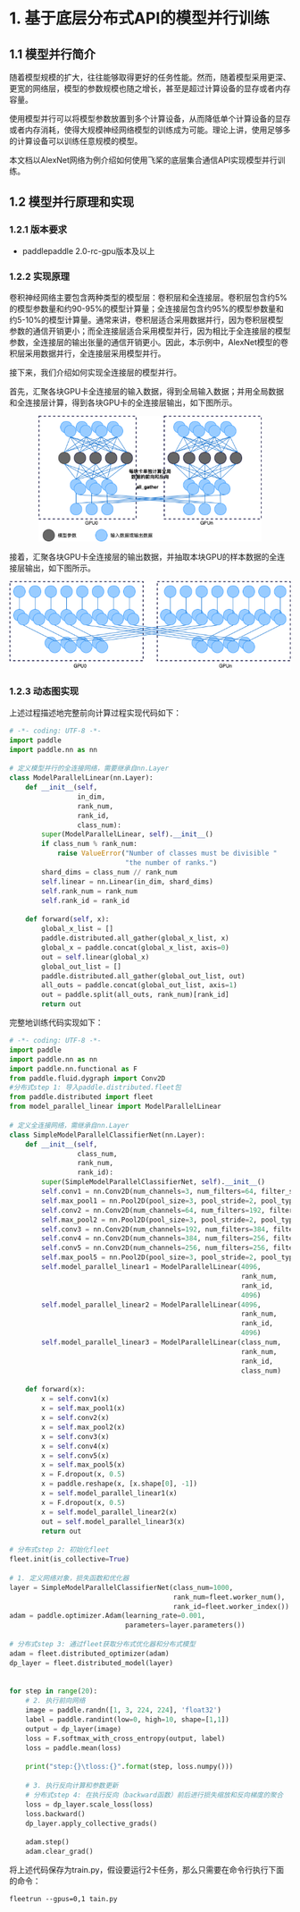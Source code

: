 # 1. 基于底层分布式API的模型并行训练

## 1.1 模型并行简介

随着模型规模的扩大，往往能够取得更好的任务性能。然而，随着模型采用更深、更宽的网络层，模型的参数规模也随之增长，甚至是超过计算设备的显存或者内存容量。

使用模型并行可以将模型参数放置到多个计算设备，从而降低单个计算设备的显存或者内存消耗，使得大规模神经网络模型的训练成为可能。理论上讲，使用足够多的计算设备可以训练任意规模的模型。

本文档以AlexNet网络为例介绍如何使用飞桨的底层集合通信API实现模型并行训练。

## 1.2 模型并行原理和实现

### 1.2.1 版本要求

* paddlepaddle 2.0-rc-gpu版本及以上

### 1.2.2 实现原理

卷积神经网络主要包含两种类型的模型层：卷积层和全连接层。卷积层包含约5%的模型参数量和约90-95%的模型计算量；全连接层包含约95%的模型参数量和约5-10%的模型计算量。通常来讲，卷积层适合采用数据并行，因为卷积层模型参数的通信开销更小；而全连接层适合采用模型并行，因为相比于全连接层的模型参数，全连接层的输出张量的通信开销更小。因此，本示例中，AlexNet模型的卷积层采用数据并行，全连接层采用模型并行。

接下来，我们介绍如何实现全连接层的模型并行。

首先，汇聚各块GPU卡全连接层的输入数据，得到全局输入数据；并用全局数据和全连接层计算，得到各块GPU卡的全连接层输出，如下图所示。

<p align="center">
<img src="./img/model_parallel_3.png" width="400"/>
</p>

接着，汇聚各块GPU卡全连接层的输出数据，并抽取本块GPU的样本数据的全连接层输出，如下图所示。

<p align="center">
<img src="./img/model_parallel_4.png" width="600"/>
</p>

### 1.2.3 动态图实现

上述过程描述地完整前向计算过程实现代码如下：

```python
# -*- coding: UTF-8 -*-
import paddle
import paddle.nn as nn

# 定义模型并行的全连接网络，需要继承自nn.Layer
class ModelParallelLinear(nn.Layer):
    def __init__(self,
                 in_dim,
                 rank_num,
                 rank_id,
                 class_num):
        super(ModelParallelLinear, self).__init__()
        if class_num % rank_num:
            raise ValueError("Number of classes must be divisible "
                             "the number of ranks.")
        shard_dims = class_num // rank_num
        self.linear = nn.Linear(in_dim, shard_dims)
        self.rank_num = rank_num
        self.rank_id = rank_id
    
    def forward(self, x):
        global_x_list = []
        paddle.distributed.all_gather(global_x_list, x)
        global_x = paddle.concat(global_x_list, axis=0)
        out = self.linear(global_x)
        global_out_list = []
        paddle.distributed.all_gather(global_out_list, out)
        all_outs = paddle.concat(global_out_list, axis=1)
        out = paddle.split(all_outs, rank_num)[rank_id]
        return out
```
完整地训练代码实现如下：
```python
# -*- coding: UTF-8 -*-
import paddle
import paddle.nn as nn
import paddle.nn.functional as F
from paddle.fluid.dygraph import Conv2D
#分布式step 1: 导入paddle.distributed.fleet包
from paddle.distributed import fleet
from model_parallel_linear import ModelParallelLinear

# 定义全连接网络，需继承自nn.Layer
class SimpleModelParallelClassifierNet(nn.Layer):
    def __init__(self,
                 class_num,
                 rank_num,
                 rank_id):
        super(SimpleModelParallelClassifierNet, self).__init__()
        self.conv1 = nn.Conv2D(num_channels=3, num_filters=64, filter_size=11, stride=4, padding=2, act='relu')
        self.max_pool1 = nn.Pool2D(pool_size=3, pool_stride=2, pool_type='max')
        self.conv2 = nn.Conv2D(num_channels=64, num_filters=192, filter_size=5, padding=2, act='relu')
        self.max_pool2 = nn.Pool2D(pool_size=3, pool_stride=2, pool_type='max')
        self.conv3 = nn.Conv2D(num_channels=192, num_filters=384, filter_size=3, act='relu')
        self.conv4 = nn.Conv2D(num_channels=384, num_filters=256, filter_size=3, act='relu')
        self.conv5 = nn.Conv2D(num_channels=256, num_filters=256, filter_size=3, act='relu')
        self.max_pool5 = nn.Pool2D(pool_size=3, pool_stride=2, pool_type='max')
        self.model_parallel_linear1 = ModelParallelLinear(4096,
                                                          rank_num,
                                                          rank_id,
                                                          4096)
        self.model_parallel_linear2 = ModelParallelLinear(4096,
                                                          rank_num,
                                                          rank_id,
                                                          4096)
        self.model_parallel_linear3 = ModelParallelLinear(class_num,
                                                          rank_num,
                                                          rank_id,
                                                          class_num)
    
    def forward(x):
        x = self.conv1(x)
        x = self.max_pool1(x)
        x = self.conv2(x)
        x = self.max_pool2(x)
        x = self.conv3(x)
        x = self.conv4(x)
        x = self.conv5(x)
        x = self.max_pool5(x)
        x = F.dropout(x, 0.5)
        x = paddle.reshape(x, [x.shape[0], -1])
        x = self.model_parallel_linear1(x)
        x = F.dropout(x, 0.5)
        x = self.model_parallel_linear2(x)
        out = self.model_parallel_linear3(x)
        return out

# 分布式step 2: 初始化fleet
fleet.init(is_collective=True)

# 1. 定义网络对象，损失函数和优化器
layer = SimpleModelParallelClassifierNet(class_num=1000,
                                         rank_num=fleet.worker_num(),
                                         rank_id=fleet.worker_index())
adam = paddle.optimizer.Adam(learning_rate=0.001,
                             parameters=layer.parameters())

# 分布式step 3: 通过fleet获取分布式优化器和分布式模型
adam = fleet.distributed_optimizer(adam)
dp_layer = fleet.distributed_model(layer)


for step in range(20):
    # 2. 执行前向网络
    image = paddle.randn([1, 3, 224, 224], 'float32')
    label = paddle.randint(low=0, high=10, shape=[1,1])
    output = dp_layer(image)
    loss = F.softmax_with_cross_entropy(output, label)
    loss = paddle.mean(loss)

    print("step:{}\tloss:{}".format(step, loss.numpy()))

    # 3. 执行反向计算和参数更新
    # 分布式step 4: 在执行反向（backward函数）前后进行损失缩放和反向梯度的聚合
    loss = dp_layer.scale_loss(loss)
    loss.backward()
    dp_layer.apply_collective_grads()

    adam.step()
    adam.clear_grad()
```

将上述代码保存为train.py，假设要运行2卡任务，那么只需要在命令行执行下面的命令：

```shell
fleetrun --gpus=0,1 tain.py
```
